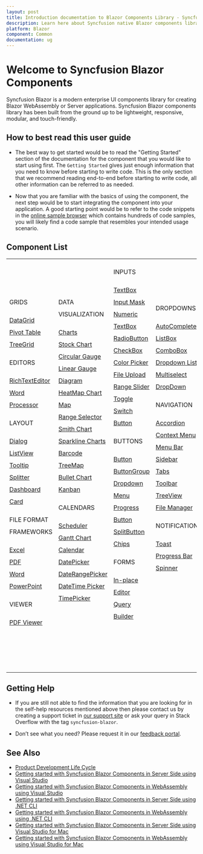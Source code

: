 ```yaml
---
layout: post
title: Introduction documentation to Blazor Components Library - Syncfusion
description: Learn here about Syncfusion native Blazor components library of UI and Data Viz web controls that are responsive and lightweight for building modern web apps.
platform: Blazor
component: Common
documentation: ug
---
```


# Welcome to Syncfusion Blazor Components

Syncfusion Blazor is a modern enterprise UI components library for creating Blazor WebAssembly or Server applications. Syncfusion Blazor components library has been built from the ground up to be lightweight, responsive, modular, and touch-friendly.

## How to best read this user guide

* The best way to get started would be to read the "Getting Started" section of the documentation for the component that you would like to start using first. The `Getting Started` gives just enough information that you need to know before starting to write code. This is the only section that we recommend reading end-to-end before starting to write code, all other information can be referred to as needed.

* Now that you are familiar with the basics of using the component, the next step would be to start integrating the component into your application. A good starting point would be to refer to the code snippets in the [online sample browser](https://blazor.syncfusion.com/demos/) which contains hundreds of code samples, you will likely find a code sample that resembles your intended usage scenario.

## Component List

<style>
#table
{
border:0 !important;
line-height: 2!important;
}

tr
{
border:0 !important;
}

td
{
border:0 !important;
}

#anchor
{
text-decoration: none!important;
font-size: 14px!important; 
color: #0079F3!important;
letter-spacing: 0.47px!important;
text-align: left!important;
}
#title
{
font-family: CarosMedium!important;
font-size: 14px!important;
color: #22252A!important;
letter-spacing: 0.47px!important;
text-align: left!important;
font-weight: bold!important;
border:0 !important;
background-color:transparent!important;
}

</style>

<table id="table">
<tbody>
<colgroup>
<col style="width: 220px">
<col style="width: 260px">
<col style="width: 220px">
<col style="width: 220px">
</colgroup>
</tbody>
<tr>
    <td>
        <div><p class="controlcategory">GRIDS</p></div>
        <div class="controlanchorlink"><a href="https://blazor.syncfusion.com/documentation/datagrid/getting-started">DataGrid</a></div>
        <div class="controlanchorlink"><a href="https://blazor.syncfusion.com/documentation/pivot-table/getting-started">Pivot Table</a></div>
        <div class="controlanchorlink"><a href="https://blazor.syncfusion.com/documentation/treegrid/getting-started">TreeGrid</a></div>
        <div><p class="controlcategory">EDITORS</p></div>
        <div class="controlanchorlink"><a href="https://blazor.syncfusion.com/documentation/rich-text-editor/getting-started">RichTextEditor</a></div>
        <div class="controlanchorlink"><a href="https://blazor.syncfusion.com/documentation/document-editor/getting-started/features">Word Processor</a></div>        
        <div><p class="controlcategory">LAYOUT</p></div>
        <div class="controlanchorlink"><a href="https://blazor.syncfusion.com/documentation/dialog/getting-started">Dialog</a></div>
        <div class="controlanchorlink"><a href="https://blazor.syncfusion.com/documentation/listview/getting-started">ListView</a></div>
        <div class="controlanchorlink"><a href="https://blazor.syncfusion.com/documentation/tooltip/getting-started">Tooltip</a></div>
        <div class="controlanchorlink"><a href="https://blazor.syncfusion.com/documentation/splitter/getting-started">Splitter</a></div>
        <div class="controlanchorlink"><a href="https://blazor.syncfusion.com/documentation/dashboard-layout/getting-started">Dashboard</a></div>
        <div class="controlanchorlink"><a href="https://blazor.syncfusion.com/documentation/card/getting-started">Card</a></div>
        <div><p class="controlcategory">FILE FORMAT FRAMEWORKS</p></div>
        <div class="controlanchorlink"><a href="https://help.syncfusion.com/file-formats/xlsio/create-read-edit-excel-files-in-blazor-c-sharp">Excel</a></div>
        <div class="controlanchorlink"><a href="https://help.syncfusion.com/file-formats/pdf/create-pdf-document-in-blazor">PDF</a></div>
        <div class="controlanchorlink"><a href="https://help.syncfusion.com/file-formats/docio/create-word-document-in-blazor">Word</a></div>
        <div class="controlanchorlink"><a href="https://help.syncfusion.com/file-formats/presentation/create-read-edit-powerpoint-files-in-blazor">PowerPoint</a></div>
        <div><p class="controlcategory">VIEWER</p></div>
        <div class="controlanchorlink"><a href="https://blazor.syncfusion.com/documentation/pdfviewer/getting-started/features">PDF Viewer</a></div><br/>
    </td>
    <td>
        <div><p class="controlcategory">DATA VISUALIZATION</p></div>
        <div class="controlanchorlink"><a href="https://blazor.syncfusion.com/documentation/chart/getting-started-server">Charts</a></div>
        <div class="controlanchorlink"><a href="https://blazor.syncfusion.com/documentation/stock-chart/getting-started">Stock Chart</a></div>
        <div class="controlanchorlink"><a href="https://blazor.syncfusion.com/documentation/circular-gauge/getting-started">Circular Gauge</a></div>
        <div class="controlanchorlink"><a href="https://blazor.syncfusion.com/documentation/linear-gauge/getting-started">Linear Gauge</a></div>
        <div class="controlanchorlink"><a href="https://blazor.syncfusion.com/documentation/diagram/getting-started">Diagram</a></div>
        <div class="controlanchorlink"><a href="https://blazor.syncfusion.com/documentation/heatmap-chart/getting-started">HeatMap Chart</a></div>
        <div class="controlanchorlink"><a href="https://blazor.syncfusion.com/documentation/maps/getting-started">Map</a></div>
        <div class="controlanchorlink"><a href="https://blazor.syncfusion.com/documentation/range-selector/getting-started">Range Selector</a></div>
        <div class="controlanchorlink"><a href="https://blazor.syncfusion.com/documentation/smith-chart/getting-started">Smith Chart</a></div>
        <div class="controlanchorlink"><a href="https://blazor.syncfusion.com/documentation/sparkline/getting-started">Sparkline Charts</a></div>
        <div class="controlanchorlink"><a href="https://blazor.syncfusion.com/documentation/barcode/getting-started">Barcode</a></div>
        <div class="controlanchorlink"><a href="https://blazor.syncfusion.com/documentation/treemap/getting-started">TreeMap</a></div>
        <div class="controlanchorlink"><a href="https://blazor.syncfusion.com/documentation/bullet-chart/getting-started">Bullet Chart</a></div>
        <div class="controlanchorlink"><a href="https://blazor.syncfusion.com/documentation/kanban/getting-started">Kanban</a></div>
        <div><p class="controlcategory">CALENDARS</p></div>
        <div class="controlanchorlink"><a href="https://blazor.syncfusion.com/documentation/scheduler/getting-started">Scheduler</a></div>
        <div class="controlanchorlink"><a href="https://blazor.syncfusion.com/documentation/gantt-chart/getting-started">Gantt Chart</a></div>
        <div class="controlanchorlink"><a href="https://blazor.syncfusion.com/documentation/calendar/getting-started">Calendar</a></div>
        <div class="controlanchorlink"><a href="https://blazor.syncfusion.com/documentation/datepicker/getting-started">DatePicker</a></div>
        <div class="controlanchorlink"><a href="">DateRangePicker</a></div>
        <div class="controlanchorlink"><a href="https://blazor.syncfusion.com/documentation/datetime-picker/getting-started">DateTime Picker</a></div>
        <div class="controlanchorlink"><a href="https://blazor.syncfusion.com/documentation/timepicker/getting-started">TimePicker</a></div><br/><br/><br/>
    </td>
    <td>
        <div><p class="controlcategory">INPUTS</p></div>
        <div class="controlanchorlink"><a href="https://blazor.syncfusion.com/documentation/textbox/getting-started">TextBox</a></div>
        <div class="controlanchorlink"><a href="https://blazor.syncfusion.com/documentation/input-mask/getting-started">Input Mask</a></div>
        <div class="controlanchorlink"><a href="https://blazor.syncfusion.com/documentation/numeric-textbox/getting-started">Numeric TextBox</a></div>
        <div class="controlanchorlink"><a href="https://blazor.syncfusion.com/documentation/radio-button/getting-started">RadioButton</a></div>
        <div class="controlanchorlink"><a href="https://blazor.syncfusion.com/documentation/check-box/getting-started">CheckBox</a></div>
        <div class="controlanchorlink"><a href="https://blazor.syncfusion.com/documentation/color-picker/getting-started">Color Picker</a></div>
        <div class="controlanchorlink"><a href="https://blazor.syncfusion.com/documentation/file-upload/getting-started">File Upload</a></div>
        <div class="controlanchorlink"><a href="https://blazor.syncfusion.com/documentation/range-slider/getting-started">Range Slider</a></div>
        <div class="controlanchorlink"><a href="https://blazor.syncfusion.com/documentation/toggle-switch-button/getting-started">Toggle Switch Button</a></div>
        <div><p class="controlcategory">BUTTONS</p></div>
        <div class="controlanchorlink"><a href="https://blazor.syncfusion.com/documentation/button/getting-started">Button</a></div>
        <div class="controlanchorlink"><a href="https://blazor.syncfusion.com/documentation/button-group/getting-started">ButtonGroup</a></div>
        <div class="controlanchorlink"><a href="https://blazor.syncfusion.com/documentation/drop-down-menu/getting-started">Dropdown Menu</a></div>
        <div class="controlanchorlink"><a href="https://blazor.syncfusion.com/documentation/progress-button/getting-started">Progress Button</a></div>
        <div class="controlanchorlink"><a href="https://blazor.syncfusion.com/documentation/split-button/getting-started">SplitButton</a></div>
        <div class="controlanchorlink"><a href="https://blazor.syncfusion.com/documentation/chip/getting-started">Chips</a></div>
        <div><p class="controlcategory">FORMS</p></div>
        <div class="controlanchorlink"><a href="https://blazor.syncfusion.com/documentation/in-place-editor/getting-started">In-place Editor</a></div>
        <div class="controlanchorlink"><a href="https://blazor.syncfusion.com/documentation/query-builder/getting-started">Query Builder</a></div><br/><br/><br/><br/>
    </td>
    <td>
        <div><p class="controlcategory">DROPDOWNS</p></div>
        <div class="controlanchorlink"><a href="https://blazor.syncfusion.com/documentation/autocomplete/getting-started">AutoComplete</a></div>
        <div class="controlanchorlink"><a href="https://blazor.syncfusion.com/documentation/listbox/getting-started">ListBox</a></div>
        <div class="controlanchorlink"><a href="https://blazor.syncfusion.com/documentation/combobox/getting-started">ComboBox</a></div>
        <div class="controlanchorlink"><a href="https://blazor.syncfusion.com/documentation/dropdown-list/getting-started">Dropdown List</a></div>
        <div class="controlanchorlink"><a href="https://blazor.syncfusion.com/documentation/multiselect-dropdown/getting-started">Multiselect DropDown</a></div>
        <div><p class="controlcategory">NAVIGATION</p></div>
        <div class="controlanchorlink"><a href="https://blazor.syncfusion.com/documentation/accordion/getting-started">Accordion</a></div>
        <div class="controlanchorlink"><a href="https://blazor.syncfusion.com/documentation/context-menu/getting-started">Context Menu</a></div>
        <div class="controlanchorlink"><a href="https://blazor.syncfusion.com/documentation/menu-bar/getting-started">Menu Bar</a></div>
        <div class="controlanchorlink"><a href="https://blazor.syncfusion.com/documentation/sidebar/getting-started">Sidebar</a></div>
        <div class="controlanchorlink"><a href="https://blazor.syncfusion.com/documentation/tabs/getting-started">Tabs</a></div>
        <div class="controlanchorlink"><a href="https://blazor.syncfusion.com/documentation/toolbar/getting-started">Toolbar</a></div>
        <div class="controlanchorlink"><a href="https://blazor.syncfusion.com/documentation/treeview/getting-started">TreeView</a></div>
        <div class="controlanchorlink"><a href="https://blazor.syncfusion.com/documentation/file-manager/getting-started">File Manager</a></div>
        <div><p class="controlcategory">NOTIFICATION</p></div>
        <div class="controlanchorlink"><a href="https://blazor.syncfusion.com/documentation/toast/getting-started">Toast</a></div>
        <div class="controlanchorlink"><a href="https://blazor.syncfusion.com/documentation/progress-bar/getting-started">Progress Bar</a></div>
        <div class="controlanchorlink"><a href="https://blazor.syncfusion.com/documentation/spinner/getting-started">Spinner</a></div><br/><br/><br/><br/><br/>
    </td>
</tr>
</table>

## Getting Help

* If you are still not able to find the information that you are looking for in the self-help resources mentioned above then please contact us by creating a support ticket in [our support site](http://syncfusion.com/support) or ask your query in Stack Overflow with the tag `syncfusion-blazor`.

* Don’t see what you need? Please request it in our [feedback portal](https://www.syncfusion.com/feedback/blazor-components).

## See Also

* [Product Development Life Cycle](https://www.syncfusion.com/support/product-lifecycle/)
* [Getting started with Syncfusion Blazor Components in Server Side using Visual Studio](https://blazor.syncfusion.com/documentation/getting-started/blazor-server-side-visual-studio-2019)
* [Getting started with Syncfusion Blazor Components in WebAssembly using Visual Studio](https://blazor.syncfusion.com/documentation/getting-started/blazor-webassembly-visual-studio-2019)
* [Getting started with Syncfusion Blazor Components in Server Side using .NET CLI](https://blazor.syncfusion.com/documentation/getting-started/blazor-server-side-dotnet-cli)
* [Getting started with Syncfusion Blazor Components in WebAssembly using .NET CLI](https://blazor.syncfusion.com/documentation/getting-started/blazor-webassembly-dotnet-cli)
* [Getting started with Syncfusion Blazor Components in Server Side using Visual Studio for Mac](https://blazor.syncfusion.com/documentation/getting-started/blazor-server-side-mac)
* [Getting started with Syncfusion Blazor Components in WebAssembly using Visual Studio for Mac](https://blazor.syncfusion.com/documentation/getting-started/blazor-webassembly-visual-studio-mac)